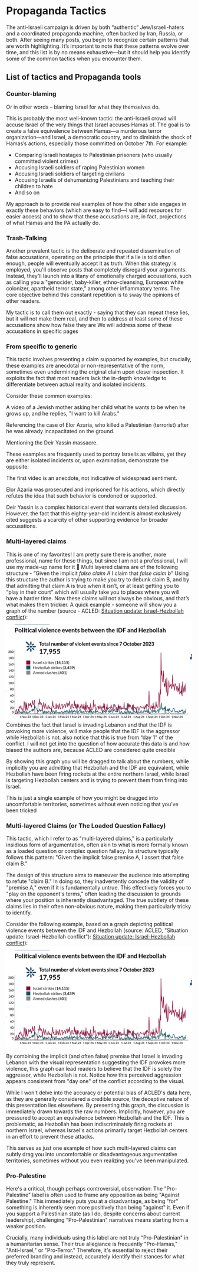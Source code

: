 # Propaganda Tactics
The anti-Israeli campaign is driven by both “authentic” Jew/Israeli-haters and a coordinated propaganda machine, often backed by Iran, Russia, or both.
After seeing many posts, you begin to recognize certain patterns that are worth highlighting.
It’s important to note that these patterns evolve over time, and this list is by no means exhaustive—but it should help you identify some of the common tactics when you encounter them.


## List of tactics and Propaganda tools
### Counter-blaming
Or in other words – blaming Israel for what they themselves do.

This is probably the most well-known tactic: the anti-Israeli crowd will accuse Israel of the very things that Israel accuses Hamas of. The goal is to create a false equivalence between Hamas—a murderous terror organization—and Israel, a democratic country, and to diminish the shock of Hamas’s actions, especially those committed on October 7th. For example:

* Comparing Israeli hostages to Palestinian prisoners (who usually committed violent crimes)
* Accusing Israeli soldiers of raping Palestinian women
* Accusing Israeli soldiers of targeting civilians
* Accusing Israelis of dehumanizing Palestinians and teaching their children to hate
* And so on

My approach is to provide real examples of how the other side engages in exactly these behaviors (which are easy to find—I will add resources for easier access) and to show that these accusations are, in fact, projections of what Hamas and the PA actually do.

### Trash-Talking
Another prevalent tactic is the deliberate and repeated dissemination of false accusations, operating on the principle that if a lie is told often enough, people will eventually accept it as truth. When this strategy is employed, you'll observe posts that completely disregard your arguments. Instead, they'll launch into a litany of emotionally charged accusations, such as calling you a "genocider, baby-killer, ethno-cleansing, European white colonizer, apartheid terror state," among other inflammatory terms. The core objective behind this constant repetition is to sway the opinions of other readers.

My tactic is to call them out exactly - saying that they can repeat these lies, but it will not make them real, and then to address at least some of these accusations show how false they are
We will address some of these accusations in specific pages

### From specific to generic
This tactic involves presenting a claim supported by examples, but crucially, these examples are anecdotal or non-representative of the norm, sometimes even undermining the original claim upon closer inspection. It exploits the fact that most readers lack the in-depth knowledge to differentiate between actual reality and isolated incidents.

Consider these common examples:

A video of a Jewish mother asking her child what he wants to be when he grows up, and he replies, "I want to kill Arabs."

Referencing the case of Elor Azaria, who killed a Palestinian (terrorist) after he was already incapacitated on the ground.

Mentioning the Deir Yassin massacre.

These examples are frequently used to portray Israelis as villains, yet they are either isolated incidents or, upon examination, demonstrate the opposite:

The first video is an anecdote, not indicative of widespread sentiment.

Elor Azaria was prosecuted and imprisoned for his actions, which directly refutes the idea that such behavior is condoned or supported.

Deir Yassin is a complex historical event that warrants detailed discussion. However, the fact that this eighty-year-old incident is almost exclusively cited suggests a scarcity of other supporting evidence for broader accusations.

### Multi-layered claims
This is one of my favorites! I am pretty sure there is another, more professional, name for these things, but since I am not a professional, I will use my made-up name for it 🎃
Multi layered claims are of the following structure - “Given the implicit _false claim A_ I claim that _false claim b_”
Using this structure the author is trying to make you try to debunk claim B, and by that admitting that claim A is true when it isn’t, or at least getting you to “play in their court” which will usually take you to places where you will have a harder time.
Now these claims will not always be obvious, and that’s what makes them trickier.
A quick example - someone will show you a graph of the number (source - ACLED: [Situation update: Israel-Hezbollah conflict](https://acleddata.com/2024/10/10/situation-update-israel-hezbollah-conflict/)):
![Politicas_violence_events_Between_the_idf_and_hezbollah.png](../Assets/Politicas_violence_events_Between_the_idf_and_hezbollah.png "Politicas_violence_events_Between_the_idf_and_hezbollah.png")
 Combines the fact that Israel is invading Lebanon and that the IDF is provoking more violence, will make people that the IDF is the aggressor while Hezbollah is not. also notice that this is true from “day 1” of the conflict.
 I will not get into the question of how accurate this data is and how biased the authors are, because ACLED are considered quite credible
 
 By showing this graph you will be dragged to talk about the numbers, while implicitly you are admitting that Hezbollah and the IDF are equivalent, while Hezbollah have been firing rockets at the entire northern Israel, while Israel is targeting Hezbollah centers and is trying to prevent them from firing into Israel. 

 This is just a single example of how you might be dragged into uncomfortable territories, sometimes without even noticing that you’ve been tricked



### Multi-layered Claims (or The Loaded Question Fallacy)

This tactic, which I refer to as "multi-layered claims," is a particularly insidious form of argumentation, often akin to what is more formally known as a loaded question or complex question fallacy. Its structure typically follows this pattern: "Given the implicit false premise A, I assert that false claim B."

The design of this structure aims to maneuver the audience into attempting to refute "claim B." In doing so, they inadvertently concede the validity of "premise A," even if it is fundamentally untrue. This effectively forces you to "play on the opponent's terms," often leading the discussion to grounds where your position is inherently disadvantaged. The true subtlety of these claims lies in their often non-obvious nature, making them particularly tricky to identify.

Consider the following example, based on a graph depicting political violence events between the IDF and Hezbollah (source: ACLED, "Situation update: Israel-Hezbollah conflict"):
[Situation update: Israel-Hezbollah conflict](https://acleddata.com/2024/10/10/situation-update-israel-hezbollah-conflict/)):
![Politicas_violence_events_Between_the_idf_and_hezbollah.png](../Assets/Politicas_violence_events_Between_the_idf_and_hezbollah.png "Politicas_violence_events_Between_the_idf_and_hezbollah.png")

By combining the implicit (and often false) premise that Israel is invading Lebanon with the visual representation suggesting the IDF provokes more violence, this graph can lead readers to believe that the IDF is solely the aggressor, while Hezbollah is not. Notice how this perceived aggression appears consistent from "day one" of the conflict according to the visual.

While I won't delve into the accuracy or potential bias of ACLED's data here, as they are generally considered a credible source, the deceptive nature of this presentation lies elsewhere. By presenting this graph, the discussion is immediately drawn towards the raw numbers. Implicitly, however, you are pressured to accept an equivalence between Hezbollah and the IDF. This is problematic, as Hezbollah has been indiscriminately firing rockets at northern Israel, whereas Israel's actions primarily target Hezbollah centers in an effort to prevent these attacks.

This serves as just one example of how such multi-layered claims can subtly drag you into uncomfortable or disadvantageous argumentative territories, sometimes without you even realizing you've been manipulated.

### Pro-Palestine
Here's a critical, though perhaps controversial, observation: The "Pro-Palestine" label is often used to frame any opposition as being "Against Palestine." This immediately puts you at a disadvantage, as being "for" something is inherently seen more positively than being "against" it. Even if you support a Palestinian state (as I do, despite concerns about current leadership), challenging "Pro-Palestinian" narratives means starting from a weaker position.

Crucially, many individuals using this label are not truly "Pro-Palestinian" in a humanitarian sense. Their true allegiance is frequently "Pro-Hamas," "Anti-Israel," or "Pro-Terror." Therefore, it's essential to reject their preferred branding and instead, accurately identify their stances for what they truly represent.



